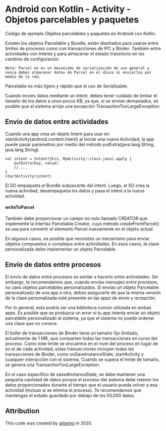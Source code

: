 # Android con Kotlin - Activity - Objetos parcelables y paquetes

Código de ejemplo Objetos parcelables y paquetes en Android con Kotlin.

Existen los objetos Parcelable y Bundle, están diseñados para usarse entre límites de procesos como con transacciones de IPC y Binder. También entre actividades con intents y para almacenar el estado transitorio en los cambios de configuración.

`Nota: Parcel no es un mecanismo de serialización de uso general y nunca debes almacenar datos de Parcel en el disco ni enviarlos por medio de la red.`

Parcelable es más ligero y rápido que el uso de Serializable.

Cuando envíes datos mediante un intent, debes tener cuidado de limitar el tamaño de los datos a unos pocos KB, ya que, si se envían demasiados, es posible que el sistema arroje una excepción TransactionTooLargeException.

## Envío de datos entre actividades

Cuando una app crea un objeto Intent para usar en startActivity(android.content.Intent) al iniciar una nueva Actividad, la app puede pasar parámetros por medio del método putExtra(java.lang.String, java.lang.String).

    val intent = Intent(this, MyActivity::class.java).apply {
        putExtra(key, value)
        // ...
    }
    startActivity(intent)
El SO empaqueta el Bundle subyacente del intent. Luego, el SO crea la nueva actividad, desempaqueta los datos y pasa el intent a la nueva actividad.

#### writeToParcel

También debe proporcionar un campo no nulo llamado CREATOR que implemente la interfaz Parcelable.Creator, cuyo método createFromParcel() se usa para convertir el elemento Parcel nuevamente en el objeto actual.

En algunos casos, es posible que necesites un mecanismo para enviar objetos compuestos o complejos entre actividades. En esos casos, la clase personalizada debe implementar un objeto Parcelable.

## Envío de datos entre procesos

El envío de datos entre procesos es similar a hacerlo entre actividades. Sin embargo, te recomendamos que, cuando envíes mensajes entre procesos, no uses objetos parcelables personalizados. Si envías un objeto Parcelable personalizado de una app a otra, debes asegurarte de que la misma versión de la clase personalizada esté presente en las apps de envío y recepción.

Por lo general, esta podría ser una biblioteca común utilizada en ambas apps. Es posible que se produzca un error si tu app intenta enviar un objeto parcelable personalizado al sistema, ya que el sistema no puede ordenar una clase que no conoce.

El búfer de transacciones de Binder tiene un tamaño fijo limitado, actualmente de 1 MB, que comparten todas las transacciones en curso del proceso. Como este límite se encuentra en el nivel del proceso en lugar de en el de cada actividad, estas transacciones incluyen todas las transacciones de Binder, como onSaveInstanceState, startActivity y cualquier interacción con el sistema. Cuando se supera el límite de tamaño, se genera una TransactionTooLargeException.

En el caso específico de savedInstanceState, se debe mantener una pequeña cantidad de datos porque el proceso del sistema debe retener los datos proporcionados durante el tiempo que el usuario pueda volver a esa actividad (incluso si se elimina el proceso). Te recomendamos que mantengas el estado guardado por debajo de los 50,000 datos.


## Attribution

This code was created by [arbems](https://github.com/arbems) in 2020.